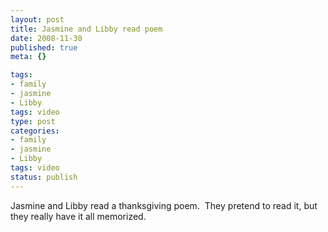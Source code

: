 ```yaml
--- 
layout: post
title: Jasmine and Libby read poem
date: 2008-11-30
published: true
meta: {}

tags: 
- family
- jasmine
- Libby
tags: video
type: post
categories: 
- family
- jasmine
- Libby
tags: video
status: publish
---
```



Jasmine and Libby read a thanksgiving poem.  They pretend to read it, but they really have it all memorized.

  



